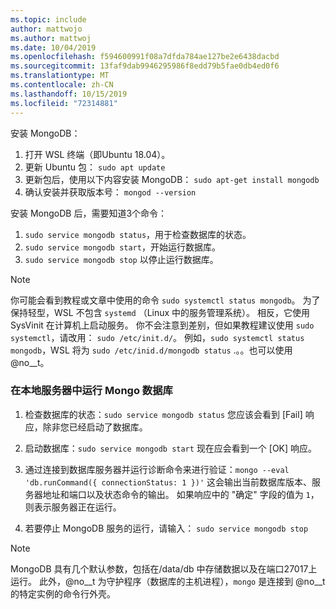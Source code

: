 ```yaml
---
ms.topic: include
author: mattwojo
ms.author: mattwoj
ms.date: 10/04/2019
ms.openlocfilehash: f594600991f08a7dfda784ae127be2e6438dacbd
ms.sourcegitcommit: 13faf9dab9946295986f8edd79b5fae0db4ed0f6
ms.translationtype: MT
ms.contentlocale: zh-CN
ms.lasthandoff: 10/15/2019
ms.locfileid: "72314881"
---
```

安装 MongoDB：

1. 打开 WSL 终端（即Ubuntu 18.04）。
2. 更新 Ubuntu 包： `sudo apt update`
3. 更新包后，使用以下内容安装 MongoDB： `sudo apt-get install mongodb`
4. 确认安装并获取版本号： `mongod --version`

安装 MongoDB 后，需要知道3个命令：

1. `sudo service mongodb status`，用于检查数据库的状态。
2. `sudo service mongodb start`，开始运行数据库。
3. `sudo service mongodb stop` 以停止运行数据库。

> [!NOTE]
> 你可能会看到教程或文章中使用的命令 `sudo systemctl status mongodb`。 为了保持轻型，WSL 不包含 `systemd` （Linux 中的服务管理系统）。 相反，它使用 SysVinit 在计算机上启动服务。 你不会注意到差别，但如果教程建议使用 `sudo systemctl`，请改用： `sudo /etc/init.d/`。 例如，`sudo systemctl status mongodb`，WSL 将为 `sudo /etc/inid.d/mongodb status` .。。也可以使用 @no__t。

### <a name="run-your-mongo-database-in-a-local-server"></a>在本地服务器中运行 Mongo 数据库

1. 检查数据库的状态：`sudo service mongodb status` 您应该会看到 [Fail] 响应，除非您已经启动了数据库。

2. 启动数据库：`sudo service mongodb start` 现在应会看到一个 [OK] 响应。

3. 通过连接到数据库服务器并运行诊断命令来进行验证：`mongo --eval 'db.runCommand({ connectionStatus: 1 })'` 这会输出当前数据库版本、服务器地址和端口以及状态命令的输出。 如果响应中的 "确定" 字段的值为 `1`，则表示服务器正在运行。

4. 若要停止 MongoDB 服务的运行，请输入： `sudo service mongodb stop`

> [!NOTE]
> MongoDB 具有几个默认参数，包括在/data/db 中存储数据以及在端口27017上运行。 此外，@no__t 为守护程序（数据库的主机进程），`mongo` 是连接到 @no__t 的特定实例的命令行外壳。
